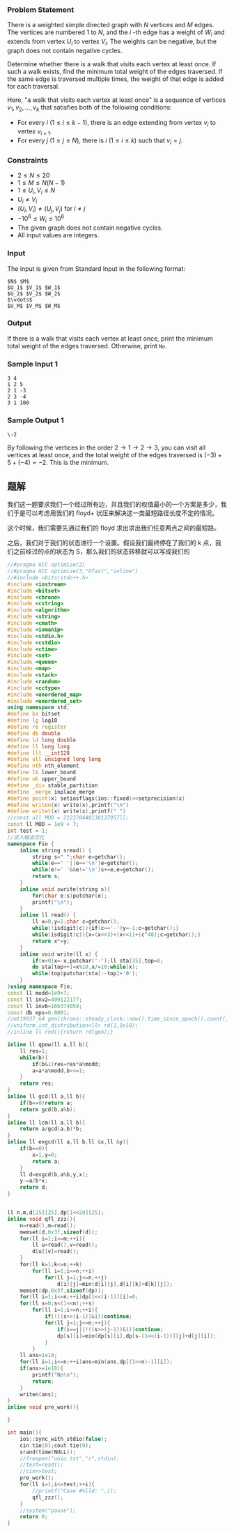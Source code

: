 ### Problem Statement

There is a weighted simple directed graph with $N$ vertices and $M$ edges. The vertices are numbered $1$ to $N$, and the $i$ \-th edge has a weight of $W_i$ and extends from vertex $U_i$ to vertex $V_i$. The weights can be negative, but the graph does not contain negative cycles.

Determine whether there is a walk that visits each vertex at least once. If such a walk exists, find the minimum total weight of the edges traversed. If the same edge is traversed multiple times, the weight of that edge is added for each traversal.

Here, "a walk that visits each vertex at least once" is a sequence of vertices $v_1,v_2,\dots,v_k$ that satisfies both of the following conditions:

-   For every $i$ $(1\leq i\leq k-1)$, there is an edge extending from vertex $v_i$ to vertex $v_{i+1}$.
-   For every $j\ (1\leq j\leq N)$, there is $i$ $(1\leq i\leq k)$ such that $v_i=j$.

### Constraints

-   $2\leq N \leq 20$
-   $1\leq M \leq N(N-1)$
-   $1\leq U_i,V_i \leq N$
-   $U_i \neq V_i$
-   $(U_i,V_i) \neq (U_j,V_j)$ for $i\neq j$
-   $-10^6\leq W_i \leq 10^6$
-   The given graph does not contain negative cycles.
-   All input values are integers.

### Input

The input is given from Standard Input in the following format:

```
$N$ $M$
$U_1$ $V_1$ $W_1$
$U_2$ $V_2$ $W_2$
$\vdots$
$U_M$ $V_M$ $W_M$
```


### Output

If there is a walk that visits each vertex at least once, print the minimum total weight of the edges traversed. Otherwise, print `No`.


### Sample Input 1

```
3 4
1 2 5
2 1 -3
2 3 -4
3 1 100
```

### Sample Output 1

```
\-2
```

By following the vertices in the order $2\rightarrow 1\rightarrow 2\rightarrow 3$, you can visit all vertices at least once, and the total weight of the edges traversed is $(-3)+5+(-4)=-2$. This is the minimum.

## 题解
我们这一题要求我们一个经过所有边，并且我们的权值最小的一个方案是多少，我们于是可以考虑用我们的 floyd+ 状压来解决这一类最短路径长度不定的情况。

这个时候，我们需要先通过我们的 floyd 求出求出我们任意两点之间的最短路。

之后，我们对于我们的状态进行一个设置。假设我们最终停在了我们的 k 点，我们之前经过的点的状态为 S，那么我们的状态转移就可以写成我们的
```cpp
//#pragma GCC optimize(2)
//#pragma GCC optimize(3,"Ofast","inline")
//#include <bits\stdc++.h>
#include <iostream>
#include <bitset>
#include <chrono>
#include <cstring>
#include <algorithm>
#include <string>
#include <cmath>
#include <iomanip>
#include <stdio.h>
#include <cstdio>
#include <ctime>
#include <set>
#include <queue>
#include <map>
#include <stack>
#include <random>
#include <cctype>
#include <unordered_map>
#include <unordered_set>
using namespace std;
#define bs bitset
#define lg log10
#define re register
#define db double
#define ld long double
#define ll long long
#define lll __int128
#define ull unsigned long long
#define nth nth_element
#define lb lower_bound
#define ub upper_bound
#define _div stable_partition
#define _merge inplace_merge
#define point(x) setiosflags(ios::fixed)<<setprecision(x)
#define writen(x) write(x),printf("\n")
#define writet(x) write(x),printf(" ")
//const ull MOD = 212370440130137957ll;
const ll MOD = 1e9 + 7;
int test = 1;
//读入输出优化
namespace Fio {
    inline string sread() {
        string s=" ";char e=getchar();
        while(e==' '||e=='\n')e=getchar();
        while(e!=' '&&e!='\n')s+=e,e=getchar();
        return s;
    }
    inline void swrite(string s){
        for(char e:s)putchar(e);
        printf("\n");
    }
    inline ll read() {
        ll x=0,y=1;char c=getchar();
        while(!isdigit(c)){if(c=='-')y=-1;c=getchar();}
        while(isdigit(c)){x=(x<<3)+(x<<1)+(c^48);c=getchar();}
        return x*=y;
    }
    inline void write(ll x) {
        if(x<0)x=-x,putchar('-');ll sta[35],top=0;
        do sta[top++]=x%10,x/=10;while(x);
        while(top)putchar(sta[--top]+'0');
    }
}using namespace Fio;
const ll modd=1e9+7;
const ll inv2=499122177;
const ll inv6=166374059;
const db eps=0.0001;
//mt19937_64 gen(chrono::steady_clock::now().time_since_epoch().count());
//uniform_int_distribution<ll> rd(1,1e18);
//inline ll rnd(){return rd(gen);}

inline ll qpow(ll a,ll b){
    ll res=1;
    while(b){
        if(b&1)res=res*a%modd;
        a=a*a%modd,b>>=1;
    }
    return res;
}
inline ll gcd(ll a,ll b){
    if(b==0)return a;
    return gcd(b,a%b);
}
inline ll lcm(ll a,ll b){
    return a/gcd(a,b)*b;
}
inline ll exgcd(ll a,ll b,ll &x,ll &y){
    if(b==0){
        x=1,y=0;
        return a;
    }
    ll d=exgcd(b,a%b,y,x);
    y-=a/b*x;
    return d;
}


ll n,m,d[25][25],dp[1<<20][25];
inline void qfl_zzz(){  
    n=read(),m=read();
    memset(d,0x3f,sizeof(d));
    for(ll i=1;i<=m;++i){
        ll u=read(),v=read();
        d[u][v]=read();
    }
    for(ll k=1;k<=n;++k)
        for(ll i=1;i<=n;++i)
            for(ll j=1;j<=n;++j)
                d[i][j]=min(d[i][j],d[i][k]+d[k][j]);
    memset(dp,0x3f,sizeof(dp));
    for(ll i=1;i<=n;++i)dp[1<<(i-1)][i]=0;
    for(ll s=0;s<(1<<n);++s)
        for(ll i=1;i<=n;++i){
            if(!((s>>(i-1))&1))continue;
            for(ll j=1;j<=n;++j){
                if(i==j||!((s>>(j-1))&1))continue;
                dp[s][i]=min(dp[s][i],dp[s-(1<<(i-1))][j]+d[j][i]);
            }
        }
    ll ans=1e18;
    for(ll i=1;i<=n;++i)ans=min(ans,dp[(1<<n)-1][i]);
    if(ans>=1e18){
        printf("No\n");
        return;
    }
    writen(ans);
} 
inline void pre_work(){

}

int main(){
    ios::sync_with_stdio(false);
    cin.tie(0);cout.tie(0);
    srand(time(NULL));
    //freopen("uuiu.txt","r",stdin);
    //test=read(); 
    //cin>>test;
    pre_work();
    for(ll i=1;i<=test;++i){
        //printf("Case #%lld: ",i);
        qfl_zzz();
    }
    //system("pause");
    return 0;
}   
```